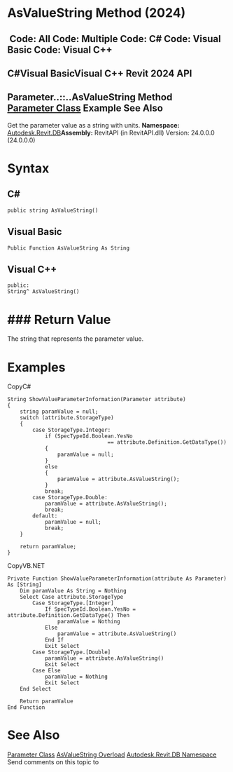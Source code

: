 # AsValueString Method (2024)

﻿
 Code: All Code: Multiple Code: C# Code: Visual Basic Code: Visual C++   
---  
C#Visual BasicVisual C++
Revit 2024 API  
---  
Parameter..::..AsValueString Method   
[Parameter Class](333ff41b-e6a7-d959-60bf-c3bfae495581.md "Parameter Class") Example See Also  
---  
Get the parameter value as a string with units.
**Namespace:** [Autodesk.Revit.DB](87546ba7-461b-c646-cbb1-2cb8f5bff8b2.md "Autodesk.Revit.DB Namespace")**Assembly:** RevitAPI (in RevitAPI.dll) Version: 24.0.0.0 (24.0.0.0)
# Syntax
C#  
---  
```text
public string AsValueString()
```
  
Visual Basic  
---  
```text
Public Function AsValueString As String
```
  
Visual C++  
---  
```text
public:
String^ AsValueString()
```
  
# ### Return Value
The string that represents the parameter value.
# Examples
CopyC#
```text
String ShowValueParameterInformation(Parameter attribute)
{
    string paramValue = null;
    switch (attribute.StorageType)
    {
        case StorageType.Integer:
            if (SpecTypeId.Boolean.YesNo
                                == attribute.Definition.GetDataType())
            {
                paramValue = null;
            }
            else
            {
                paramValue = attribute.AsValueString();
            }
            break;
        case StorageType.Double:
            paramValue = attribute.AsValueString();
            break;
        default:
            paramValue = null;
            break;
    }

    return paramValue;
}
```

CopyVB.NET
```text
Private Function ShowValueParameterInformation(attribute As Parameter) As [String]
    Dim paramValue As String = Nothing
    Select Case attribute.StorageType
        Case StorageType.[Integer]
            If SpecTypeId.Boolean.YesNo = attribute.Definition.GetDataType() Then
                paramValue = Nothing
            Else
                paramValue = attribute.AsValueString()
            End If
            Exit Select
        Case StorageType.[Double]
            paramValue = attribute.AsValueString()
            Exit Select
        Case Else
            paramValue = Nothing
            Exit Select
    End Select

    Return paramValue
End Function
```

# See Also
[Parameter Class](333ff41b-e6a7-d959-60bf-c3bfae495581.md "Parameter Class")
[AsValueString Overload](0bcdfd6e-a50c-0c87-befa-813ab2e193a1.md "AsValueString Method")
[Autodesk.Revit.DB Namespace](87546ba7-461b-c646-cbb1-2cb8f5bff8b2.md "Autodesk.Revit.DB Namespace")
Send comments on this topic to 